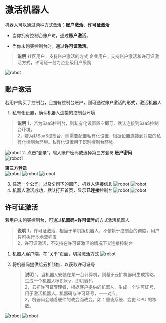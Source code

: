 # 激活机器人

机器人可以通过两种方式激活：**账户激活**、**许可证激活**

- 当你拥有控制台账户时，通过**账户激活**。

- 当你未购买控制台时，通过**许可证激活**。

> **说明**
> 社区用户，支持账户激活的方式
> 企业用户，支持账户激活和许可证激活方式，许可证一般为企业级用户采购

![robot](https://docimages.blob.core.chinacloudapi.cn/images/Robot/0626-robot08.png)

## 账户激活
若用户购买了控制台，且拥有控制台账户，则可通过账户激活的形式，激活机器人

1. 私有化设置，确认机器人连接的控制台环境
> **说明**
> 1，若为SaaS控制台，则私有化设置置空即可，默认连接到SaaS控制台环境。</br>
> 2，若为非SaaS控制台，则需要配置私有化设置，根据设置连接到对应的私有化控制台环境。私有化设置用于识别控制台环境。

![robot](https://docimages.blob.core.chinacloudapi.cn/images/Robot/0626-robot-console01.png)
2. 点击“登录”，输入账户密码或选择第三方登录
**账户密码**</br>
![robot1](https://docimages.blob.core.chinacloudapi.cn/images/Robot/0626-robot-console02.png)

**第三方登录**</br>
![robot](https://docimages.blob.core.chinacloudapi.cn/images/Robot/0626-robot-console03.png)
![robot](https://docimages.blob.core.chinacloudapi.cn/images/Robot/0626-robot-console04.png)
![robot](https://docimages.blob.core.chinacloudapi.cn/images/Robot/0626-robot-console05.png)

3. 任选一个公司，以及公司下的部门、机器人连接信息
![robot](https://docimages.blob.core.chinacloudapi.cn/images/Robot/0626-robot-console06.png)
![robot](https://docimages.blob.core.chinacloudapi.cn/images/Robot/0626-robot-console07.png)
4. 机器人激活成功，默认打开首页，显示**已连接**控制台
![robot](https://docimages.blob.core.chinacloudapi.cn/images/Robot/0626-robot-console09.png)
![robot](https://docimages.blob.core.chinacloudapi.cn/images/Robot/0626-robot-console08.png)



## 许可证激活
若用户未购买控制台，可通过**机器码+许可证号**的方式激活机器人
> **说明**
> 1，许可证激活，相当于单机版机器人，不依赖于控制台的调度，用户只可执行本地流程库</br>
> 2，许可证激活，不支持在许可证激活的情况下又连接控制台</br>

1. 机器人客户端，在”关于“页面，切换激活方式
![robot](https://docimages.blob.core.chinacloudapi.cn/images/Robot/0626-robot08.png)

2. 将机器码提供给云扩销售，以获取许可证号
    > **说明**
    > 1，当机器人安装在某一台计算机，则基于云扩机器码生成策略，生成一个机器人标识key，即机器码</br>
    > 2，云扩许可证管理者，根据客户提供的机器人，生成一个许可证号，用于激活机器人。机器码与许可证号，一一对应。</br>
    > 3，机器码会随着硬件的改变而改变，如：重装系统、变更 CPU 的核数。</br>

![robot](https://docimages.blob.core.chinacloudapi.cn/images/Robot/0626-robot-lic01.png)
![robot](https://docimages.blob.core.chinacloudapi.cn/images/Robot/0626-robot-lic02.png)


